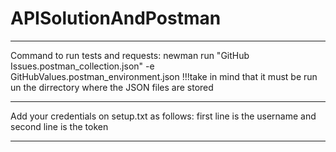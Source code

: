 # APISolutionAndPostman
*************************************************************************************
Command to run tests and requests:
newman run "GitHub Issues.postman_collection.json" -e GitHubValues.postman_environment.json 
!!!take in mind that it must be run un the dirrectory where the JSON files are stored
*******************************************************************************************
Add your credentials on setup.txt as follows:
first line is the username 
 and second line is the token 
**************************************************************************************
